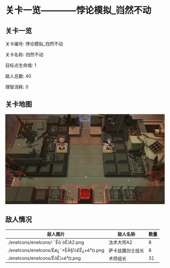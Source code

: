 # 关卡一览————悖论模拟_岿然不动


## 关卡一览

关卡编号: 悖论模拟_岿然不动

关卡名称: 岿然不动

目标点生命值: 1

敌人总数: 40

理智消耗: 0


## 关卡地图
![悖论模拟_岿然不动](./oprMap/悖论模拟_岿然不动.png)

## 敌人情况

| 敌人图片 | 敌人名称 | 数量  |
|---------|-----|-----|
| ./eneIcons/eneIcons/·¨Êõ´óÊ¦A2.png| 法术大师A2  |   8  |
| ./eneIcons/eneIcons/Èø¿¨×ÈÄ§½£Ê¿×é³¤.png| 萨卡兹魔剑士组长  |   6  |
| ./eneIcons/eneIcons/ÊõÊ¦×é³¤.png| 术师组长  |   31  |
